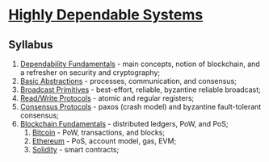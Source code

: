 # [Highly Dependable Systems](https://fenix.tecnico.ulisboa.pt/disciplinas/SDTF23/2023-2024/2-semestre)

## Syllabus

1. [Dependability Fundamentals](01-dependability-fundamentals.md) - main concepts, notion of blockchain, and a refresher on security and cryptography;
2. [Basic Abstractions](02-basic-abstractions.md) - processes, communication, and consensus;
3. [Broadcast Primitives](03-broadcast-primitives.md) - best-effort, reliable, byzantine reliable broadcast;
4. [Read/Write Protocols](04-read-write-protocols.md) - atomic and regular registers;
5. [Consensus Protocols](05-consensus-protocols.md) - paxos (crash model) and byzantine fault-tolerant consensus;
6. [Blockchain Fundamentals](06-blockchain-fundamentals.md) - distributed ledgers, PoW, and PoS;
   1. [Bitcoin](06.1-bitcoin.md) - PoW, transactions, and blocks;
   2. [Ethereum](06.2-ethereum.md) - PoS, account model, gas, EVM;
   3. [Solidity](06.3-solidity.md) - smart contracts;
